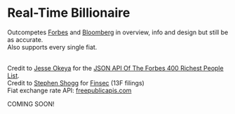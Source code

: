 # Real-Time Billionaire
Outcompetes [Forbes](https://www.forbes.com/real-time-billionaires/) and [Bloomberg](https://www.bloomberg.com/billionaires/) in overview, info and design but still be as accurate.<br>
Also supports every single fiat.
<br><br>

Credit to [Jesse Okeya](https://github.com/jesseokeya) for the [JSON API Of The Forbes 400 Richest People List](https://github.com/jesseokeya/Forbes400).<br>
Credit to [Stephen Shogg](https://github.com/git-shogg/) for [Finsec](https://github.com/git-shogg/finsec/) (13F filings)<br>
Fiat exchange rate API: [freepublicapis.com](https://www.freepublicapis.com/exchange-rate-api)

COMING SOON!
